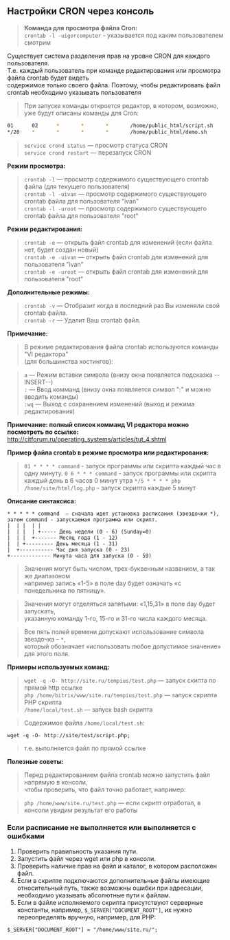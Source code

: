 ## Настройки CRON через консоль

> **Команда для просмотра файла Cron:**  
> `crontab -l -uigorcomputer`  - указывается под каким пользователем смотрим  

Существует система разделения прав на уровне CRON для каждого пользователя.  
Т.е. каждый пользователь при команде редактирования или просмотра файла crontab будет видеть   
содержимое только своего файла. Поэтому, чтобы редактировать файл crontab необходимо указывать пользователя  

> При запуске команды откроется редактор, в котором, возможно, уже будут описаны команды для Cron:  
> 
```bash 
01      02      *       *       *       /home/public_html/script.sh
*/20    *       *       *       *       /home/public_html/demo.sh
```

> `service crond status` — просмотр статуса CRON    
> `service crond restart` — перезапуск CRON  

**Режим просмотра:**  
> `crontab -l` — просмотр содержимого существующего crontab файла (для текущего пользователя)  
> `crontab -l -uivan` — просмотр содержимого существующего crontab файла для пользователя "ivan"  
> `crontab -l -uroot` — просмотр содержимого существующего crontab файла для пользователя "root"    

**Режим редактирования:**  
> `crontab -e` — открыть файл crontab для изменений (если файла нет, будет создан новый)  
> `crontab -e -uivan` — открыть файл crontab для изменений для пользователя "ivan"  
> `crontab -e -uroot` — открыть файл crontab для изменений для пользователя "root"  
 
**Дополнительные режимы:**   
> `crontab -v` — Отобразит когда в последний раз Вы изменяли свой crontab файла.  
> `crontab -r` — Удалит Ваш crontab файл.  

**Примечание:**  

> В режиме редактирования файла crontab используются команды "VI редактора"     
> (для большинства хостингов):   

> `a`    — Режим вставки символа (внизу окна появляется подсказка --INSERT--)  
> `:`    — Ввод комманд (внизу окна появляется символ ":" и можно вводить команды)   
> `:wq`  — Выход с сохранением изменений (выход и режима редактирования)   

**Примечание: полный список комманд VI редактора можно посмотреть по ссылке:**   
http://citforum.ru/operating_systems/articles/tut_4.shtml   

**Пример файла crontab в режиме просмотра или редактирования:**    

> `01 * * * * command` - запуск программы или скрипта каждый час в одну минуту.
> `0 6 * * * command` - запуск программы или скрипта каждый день в 6 часов 0 минут утра
> `*/5 * * * * php /home/site/html/log.php` - запуск скрипта каждые 5 минут

**Описание синтаксиса:**   

```
* * * * * command  — сначала идет установка расписания (звездочки *), затем command - запускаемая программа или скрипт.
|  | |  | |
|  | |  | +----- День недели (0 - 6) (Sunday=0)
|  | |  +------- Месяц года (1 - 12)
|  | +--------- День месяца (1 - 31)
|  +----------- Час дня запуска (0 - 23)
+------------- Минута часа для запуска (0 - 59)
```

> Значения могут быть числом, трех-буквенным названием, а так же диапазоном   
> например запись «1-5» в поле day будет означать «с понедельника по пятницу».   

> Значения могут отделяться запятыми: «1,15,31» в поле day будет запускать,  
> указанную команду 1-го, 15-го и 31-го числа каждого месяца.   

> Все пять полей времени допускают использование символа звездочка – `*`,   
> который обозначает «использовать любое допустимое значение» для этого поля.  

**Примеры используемых команд:**    

> `wget -q -O- http://site.ru/tempius/test.php`         — запуск скипта по прямой http ссылке   
> `php /home/bitrix/www/site.ru/tempius/test.php`       — запуск скрипта PHP скрипта  
> `/home/local/test.sh`                                 — запуск bash скрипта  

> Содержимое файла `/home/local/test.sh`:
```
wget -q -O- http://site/test/script.php; 
``` 
> т.е. выполняется файл по прямой ссылке

**Полезные советы:**  

> Перед редактированием файла crontab можно запустить файл напрямую в консоли,    
> чтобы проверить, что файл точно работает, например:   

> `php /home/www/site.ru/test.php` — если скрипт отработал, в консоли увидим результат его работы   

### Если расписание не выполняется или выполняется с ошибками

1) Проверить правильность указания пути.  
2) Запустить файл через wget или php в консоли.   
3) Проверить наличие прав на файл и каталог, в котором расположен файл.   
4) Если в скрипте подключаются дополнительные файлы имеющие относительный путь, также возможны ошибки при адресации, необходимо указывать абсолютные пути к файлам.  
5) Если в файле исполняемого скрипта присутствуют серверные константы, например, `$_SERVER["DOCUMENT_ROOT"]`, их нужно переопределять вручную, например, для PHP:   

`$_SERVER["DOCUMENT_ROOT"] = "/home/www/site.ru/";`     


